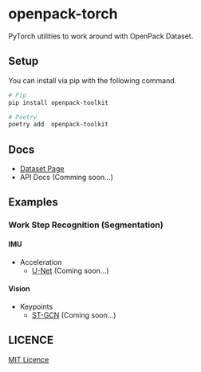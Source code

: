 # openpack-torch

PyTorch utilities to work around with OpenPack Dataset.

## Setup

You can install via pip with the following command.

```bash
# Pip
pip install openpack-toolkit

# Poetry
poetry add  openpack-toolkit
```

## Docs

- [Dataset Page](https://open-pack.github.io/)
- API Docs (Comming soon...)

## Examples

### Work Step Recognition (Segmentation)

#### IMU

- Acceleration
  - [U-Net](./examples/unet/) (Coming soon...)

#### Vision

- Keypoints
  - [ST-GCN](./examples/st-gcn)  (Coming soon...)

## LICENCE

[MIT Licence](./LICENSE)
